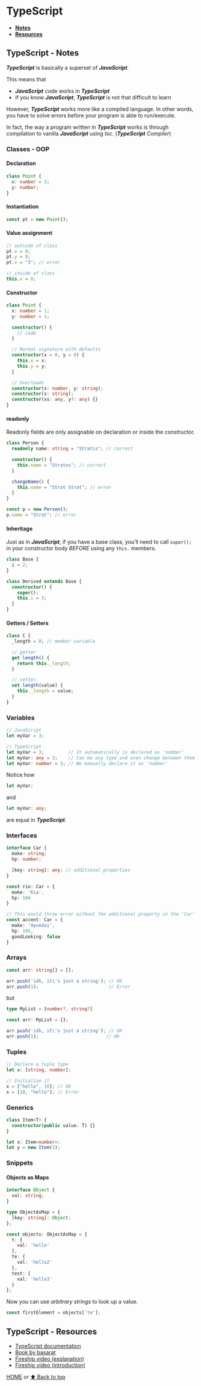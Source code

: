 # TypeScript

- [**Notes**](#typescript---notes)
- [**Resources**](#typescript---resources)

## TypeScript - Notes

***TypeScript*** is basically a superset of ***JavaScript***.

This means that

- ***JavaScript*** code works in ***TypeScript***
- if you know ***JavaScript***, ***TypeScript*** is not that difficult to learn

However, ***TypeScript*** works more like a compiled language. In other words, you have to solve errors before your program is able to run/execute.

In fact, the way a program written in ***TypeScript*** works is through compilation to vanilla ***JavaScript*** using *tsc*. (***TypeScript*** *Compiler*)

### Classes - OOP

#### Declaration

```typescript
class Point {
  x: number = 3;
  y: number;
}
```

#### Instantiation

```typescript
const pt = new Point();
```

#### Value assignment

```typescript
// outside of class
pt.x = 0;
pt.y = 0;
pt.x = "3"; // error

// inside of class
this.x = 0;
```

#### Constructor

```typescript
class Point {
  x: number = 1;
  y: number = 1;

  constructor() {
    // code
  }

  // Normal signature with defaults
  constructor(x = 0, y = 0) {
    this.x = x;
    this.y = y;
  }

  // Overloads
  constructor(x: number, y: string);
  constructor(s: string);
  constructor(xs: any, y?: any) {}
}
```

#### readonly

Readonly fields are only assignable on declaration or inside the constructor.

```typescript
class Person {
  readonly name: string = "Stratis"; // correct

  constructor() {
    this.name = "Stratos"; // correct
  }

  changeName() {
    this.name = "Strat Strat"; // error
  }
}

const p = new Person();
p.name = "Strat"; // error
```

#### Inheritage

Just as in ***JavaScript***, if you have a base class, you’ll need to call `super();` in your constructor body *BEFORE* using any `this.` members.

```typescript
class Base {
  i = 2;
}

class Derived extends Base {
  constructor() {
    super();
    this.i = 3;
  }
}
```

#### Getters / Setters

```typescript
class C {
  _length = 0; // member variable

  // getter
  get length() {
    return this._length;
  }

  // setter
  set length(value) {
    this._length = value;
  }
}
```

### Variables

```typescript
// JavaScript
let myVar = 3;

// TypeScript
let myVar = 3;         // It automatically is declared as 'number'
let myVar: any = 3;    // Can be any type and even change between them
let myVar: number = 3; // We manually declare it as 'number'
```

Notice how

```typescript
let myVar;
```

and

```typescript
let myVar: any;
```

are equal in ***TypeScript***.

### Interfaces

```typescript
interface Car {
  make: string;
  hp: number;

  [key: string]: any; // additional properties
}

const rio: Car = {
  make: 'Kia',
  hp: 104
}

// This would throw error without the additional property in the 'Car' interface
const accent: Car = {
  make: 'Hyundai',
  hp: 105,
  goodLooking: false
}
```

### Arrays

```typescript
const arr: string[] = [];

arr.push('idk, it\'s just a string'); // OK
arr.push(1);                          // Error
```

but

```typescript
type MyList = [number?, string?]

const arr: MyList = [];

arr.push('idk, it\'s just a string'); // OK
arr.push(1);                         // OK
```

### Tuples

```typescript
// Declare a tuple type
let x: [string, number];

// Initialize it
x = ["hello", 10]; // OK
x = [10, "hello"]; // Error
```

### Generics

```typescript
class Item<T> {
  constructor(public value: T) {}
}

let x: Item<number>;
let y = new Item(3);
```

### Snippets

#### Objects as Maps

```typescript
interface Object {
  val: string;
}

type ObjectAsMap = {
  [key: string]: Object;
};

const objects: ObjectAsMap = {
  t: {
    val: 'hello'
  },
  te: {
    val: 'hello2'
  },
  test: {
    val: 'hello3'
  }
};
```

Now you can use *arbitrary strings* to look up a value.

```typescript
const firstElement = objects['te'];
```

## TypeScript - Resources

- [TypeScript documentation](https://www.typescriptlang.org/docs/)
- [Book by basarat](https://basarat.gitbook.io/typescript/)
- [Fireship video (explanation)](https://youtu.be/zQnBQ4tB3ZA)
- [Fireship video (introduction)](https://youtu.be/ahCwqrYpIuM)

[HOME](https://github.com/Stratis-Dermanoutsos/Full-Stack-Notes#full-stack-notes) or [⬆ Back to top](#typescript)
